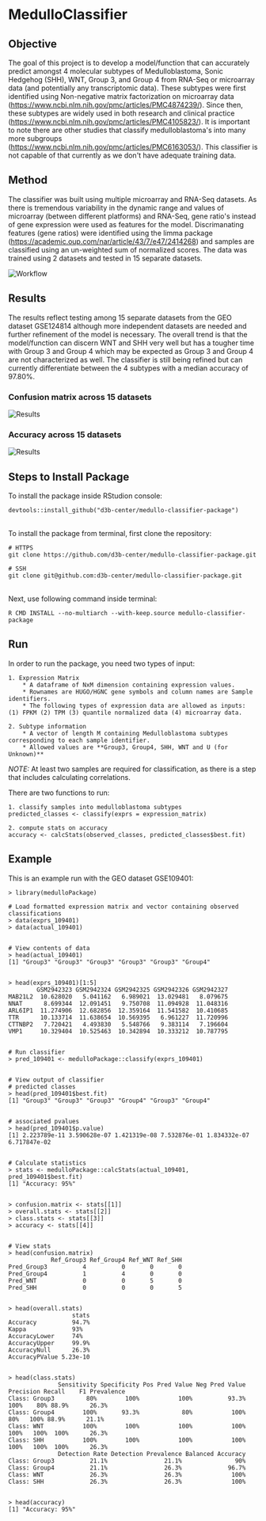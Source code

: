 # MedulloClassifier

## Objective

The goal of this project is to develop a model/function that can accurately predict amongst 4 molecular subtypes of Medulloblastoma, Sonic Hedgehog (SHH), WNT, Group 3, and Group 4 from RNA-Seq or microarray data (and potentially any transcriptomic data). These subtypes were first identified using Non-negative matrix factorization on microarray data (https://www.ncbi.nlm.nih.gov/pmc/articles/PMC4874239/). Since then, these subtypes are widely used in both research and clinical practice (https://www.ncbi.nlm.nih.gov/pmc/articles/PMC4105823/). It is important to note there are other studies that classify medulloblastoma's into many more subgroups (https://www.ncbi.nlm.nih.gov/pmc/articles/PMC6163053/). This classifier is not capable of that currently as we don't have adequate training data. 

## Method

The classifier was built using multiple microarray and RNA-Seq datasets. As there is tremendous variability in the dynamic range and values of microarray (between different platforms) and RNA-Seq, gene ratio's instead of gene expression were used as features for the model. Discrimanating features (gene ratios) were identified using the limma package (https://academic.oup.com/nar/article/43/7/e47/2414268) and samples are classified using an un-weighted sum of normalized scores. The data was trained using 2 datasets and tested in 15 separate datasets. 

![Workflow](images/workflow.png)

## Results

The results reflect testing among 15 separate datasets from the GEO dataset GSE124814 although more independent datasets are needed and further refinement of the model is necessary. The overall trend is that the model/function can discern WNT and SHH very well but has a tougher time with Group 3 and Group 4 which may be expected as Group 3 and Group 4 are not characterized as well. The classifier is still being refined but can currently differentiate between the 4 subtypes with a median accuracy of 97.80%.

### Confusion matrix across 15 datasets

![Results](images/GSE124814_results.png)

### Accuracy across 15 datasets

![Results](images/accuracy.png)

## Steps to Install Package
To install the package inside RStudion console:
```
devtools::install_github("d3b-center/medullo-classifier-package")
```
\
To install the package from terminal, first clone the repository:
```
# HTTPS
git clone https://github.com/d3b-center/medullo-classifier-package.git

# SSH
git clone git@github.com:d3b-center/medullo-classifier-package.git
```
\
Next, use following command inside terminal:
```
R CMD INSTALL --no-multiarch --with-keep.source medullo-classifier-package
```

## Run
In order to run the package, you need two types of input:

	1. Expression Matrix
		* A dataframe of NxM dimension containing expression values. 
		* Rownames are HUGO/HGNC gene symbols and column names are Sample identifiers. 
		* The following types of expression data are allowed as inputs: (1) FPKM (2) TPM (3) quantile normalized data (4) microarray data.

	2. Subtype information
		* A vector of length M containing Medulloblastoma subtypes corresponding to each sample identifier. 
		* Allowed values are **Group3, Group4, SHH, WNT and U (for Unknown)**

*NOTE:* At least two samples are required for classification, as there is a step that includes calculating correlations. 

There are two functions to run:

	1. classify samples into medulloblastoma subtypes 
	predicted_classes <- classify(exprs = expression_matrix) 

	2. compute stats on accuracy
	accuracy <- calcStats(observed_classes, predicted_classes$best.fit)
	
## Example

This is an example run with the GEO dataset GSE109401:

```
> library(medulloPackage)

# Load formatted expression matrix and vector containing observed classifications
> data(exprs_109401)
> data(actual_109401)


# View contents of data
> head(actual_109401)
[1] "Group3" "Group3" "Group3" "Group3" "Group3" "Group4"


> head(exprs_109401)[1:5]
        GSM2942323 GSM2942324 GSM2942325 GSM2942326 GSM2942327
MAB21L2  10.628020   5.041162   6.989021  13.029481   8.079675
NNAT      8.699344  12.091451   9.750708  11.094928  11.048316
ARL6IP1  11.274906  12.682856  12.359164  11.541582  10.410685
TTR      10.133714  11.638654  10.569395   6.961227  11.720996
CTTNBP2   7.720421   4.493830   5.548766   9.383114   7.196604
VMP1     10.329404  10.525463  10.342894  10.333212  10.787795


# Run classifier
> pred_109401 <- medulloPackage::classify(exprs_109401)


# View output of classifier
# predicted classes
> head(pred_109401$best.fit)
[1] "Group3" "Group3" "Group3" "Group4" "Group3" "Group4"


# associated pvalues
> head(pred_109401$p.value)
[1] 2.223789e-11 3.590628e-07 1.421319e-08 7.532876e-01 1.834332e-07 6.717847e-02


# Calculate statistics
> stats <- medulloPackage::calcStats(actual_109401, pred_109401$best.fit)
[1] "Accuracy: 95%"


> confusion.matrix <- stats[[1]]
> overall.stats <- stats[[2]]
> class.stats <- stats[[3]]
> accuracy <- stats[[4]]


# View stats
> head(confusion.matrix)
            Ref_Group3 Ref_Group4 Ref_WNT Ref_SHH
Pred_Group3          4          0       0       0
Pred_Group4          1          4       0       0
Pred_WNT             0          0       5       0
Pred_SHH             0          0       0       5


> head(overall.stats)
                  stats
Accuracy          94.7%
Kappa             93%  
AccuracyLower     74%  
AccuracyUpper     99.9%
AccuracyNull      26.3%
AccuracyPValue 5.23e-10


> head(class.stats)
              Sensitivity Specificity Pos Pred Value Neg Pred Value Precision Recall    F1 Prevalence
Class: Group3         80%        100%           100%          93.3%      100%    80% 88.9%      26.3%
Class: Group4        100%       93.3%            80%           100%       80%   100% 88.9%      21.1%
Class: WNT           100%        100%           100%           100%      100%   100%  100%      26.3%
Class: SHH           100%        100%           100%           100%      100%   100%  100%      26.3%
              Detection Rate Detection Prevalence Balanced Accuracy
Class: Group3          21.1%                21.1%               90%
Class: Group4          21.1%                26.3%             96.7%
Class: WNT             26.3%                26.3%              100%
Class: SHH             26.3%                26.3%              100%


> head(accuracy)
[1] "Accuracy: 95%"

```

